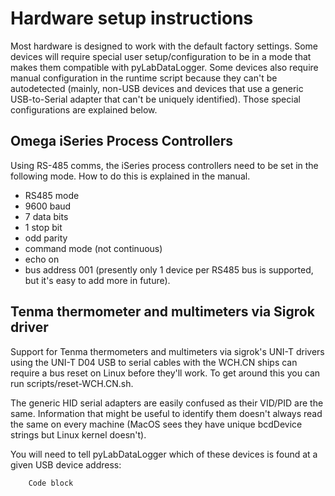 # Hardware setup instructions

Most hardware is designed to work with the default factory settings.
Some devices will require special user setup/configuration to be in a mode that makes them compatible with pyLabDataLogger.
Some devices also require manual configuration in the runtime script because they can't be autodetected (mainly, non-USB devices and devices that use a generic USB-to-Serial adapter that can't be uniquely identified).
Those special configurations are explained below.

## Omega iSeries Process Controllers
Using RS-485 comms, the iSeries process controllers need to be set in the following mode. How to do this is explained in the manual.
- RS485 mode
- 9600 baud
- 7 data bits
- 1 stop bit
- odd parity
- command mode (not continuous)
- echo on
- bus address 001 (presently only 1 device per RS485 bus is supported, but it's easy to add more in future).

## Tenma thermometer and multimeters via Sigrok driver
Support for Tenma thermometers and multimeters via sigrok's UNI-T drivers using the UNI-T D04 USB to serial cables with the WCH.CN ships can require a bus reset on Linux before they'll work. To get around this you can run scripts/reset-WCH.CN.sh. 

The generic HID serial adapters are easily confused as their VID/PID are the same. Information that might be useful to identify them doesn't always read the same on every machine (MacOS sees they have unique bcdDevice strings but Linux kernel doesn't).

You will need to tell pyLabDataLogger which of these devices is found at a given USB device address:

		Code block
